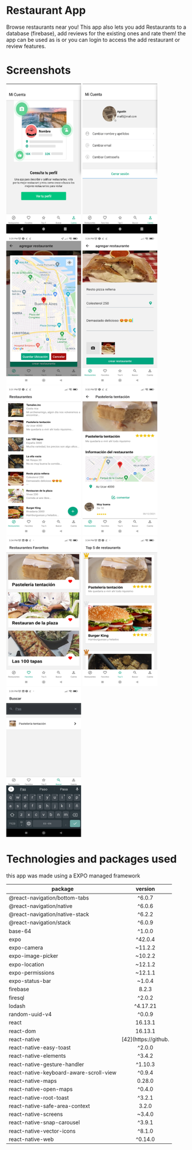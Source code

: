 # Restaurant App

Browse restaurants near you! This app also lets you add Restaurants to a database (firebase), add reviews for the existing ones and rate them! the app can be used as is or you can login to access the add restaurant or review features. 

# Screenshots


<img src="https://github.com/yamil-90/restaurant-app/blob/main/assets/screenshots/shot1.png" width="200" height="400">
<img src="https://github.com/yamil-90/restaurant-app/blob/main/assets/screenshots/shot2.png" width="200" height="400">
<img src="https://github.com/yamil-90/restaurant-app/blob/main/assets/screenshots/shot3.jpg" width="200" height="400">
<img src="https://github.com/yamil-90/restaurant-app/blob/main/assets/screenshots/shot4.jpg" width="200" height="400">
<img src="https://github.com/yamil-90/restaurant-app/blob/main/assets/screenshots/shot5.jpg" width="200" height="400">
<img src="https://github.com/yamil-90/restaurant-app/blob/main/assets/screenshots/shot6.jpg" width="200" height="400">
<img src="https://github.com/yamil-90/restaurant-app/blob/main/assets/screenshots/shot7.jpg" width="200" height="400">
<img src="https://github.com/yamil-90/restaurant-app/blob/main/assets/screenshots/shot8.jpg" width="200" height="400">
<img src="https://github.com/yamil-90/restaurant-app/blob/main/assets/screenshots/shot9.jpg" width="200" height="400">


# Technologies and packages used

this app was made using a EXPO managed framework 

|package | version |
|-------|:-------:|
|@react-navigation/bottom-tabs |^6.0.7|
|@react-navigation/native |^6.0.6|
|@react-navigation/native-stack |^6.2.2|
|@react-navigation/stack |^6.0.9|
|base-64 |^1.0.0|
|expo |^42.0.4|
|expo-camera |~11.2.2|
|expo-image-picker |~10.2.2|
|expo-location |~12.1.2|
|expo-permissions |~12.1.1|
|expo-status-bar |~1.0.4|
|firebase |8.2.3|
|firesql |^2.0.2|
|lodash |^4.17.21|
|random-uuid-v4 |^0.0.9|
|react |16.13.1|
|react-dom |16.13.1|
|react-native | [42](https://github.|com/expo/react-native/archive/sdk-42.0.0.tar.gz)
|react-native-easy-toast |^2.0.0|
|react-native-elements |^3.4.2|
|react-native-gesture-handler |^1.10.3|
|react-native-keyboard-aware-scroll-view |^0.9.4|
|react-native-maps |0.28.0|
|react-native-open-maps |^0.4.0|
|react-native-root-toast |^3.2.1|
|react-native-safe-area-context |3.2.0|
|react-native-screens |~3.4.0|
|react-native-snap-carousel |^3.9.1|
|react-native-vector-icons |^8.1.0|
|react-native-web| ^0.14.0|